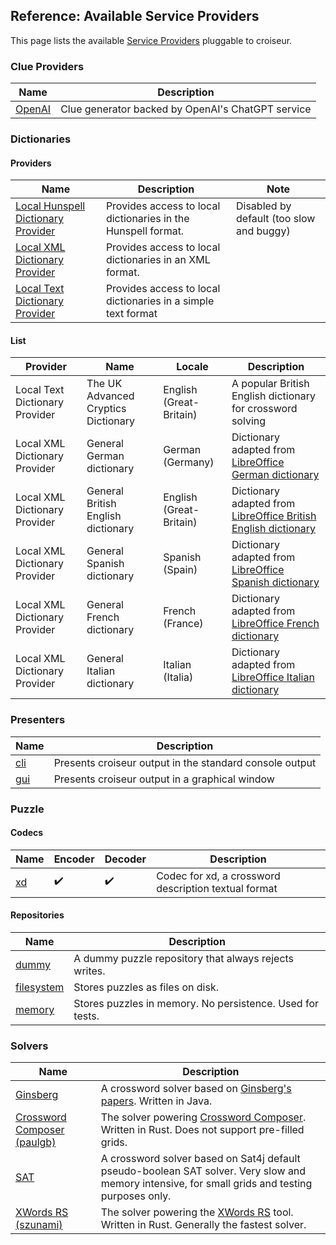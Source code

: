 <!--
SPDX-FileCopyrightText: 2023 Antoine Belvire
SPDX-License-Identifier: GPL-3.0-or-later
-->

## Reference: Available Service Providers

This page lists the available [Service Providers][] pluggable to croiseur.

### Clue Providers

| Name       | Description                                       |
|------------|---------------------------------------------------|
| [OpenAI][] | Clue generator backed by OpenAI's ChatGPT service |

### Dictionaries

#### Providers

| Name                                   | Description                                                   | Note                                     |
|----------------------------------------|---------------------------------------------------------------|------------------------------------------|
| [Local Hunspell Dictionary Provider][] | Provides access to local dictionaries in the Hunspell format. | Disabled by default (too slow and buggy) |
| [Local XML Dictionary Provider][]      | Provides access to local dictionaries in an XML format.       |                                          |
| [Local Text Dictionary Provider][]     | Provides access to local dictionaries in a simple text format |                                          |

#### List

| Provider                       | Name                                | Locale                  | Description                                                        |
|--------------------------------|-------------------------------------|-------------------------|--------------------------------------------------------------------|
| Local Text Dictionary Provider | The UK Advanced Cryptics Dictionary | English (Great-Britain) | A popular British English dictionary for crossword solving         |
| Local XML Dictionary Provider  | General German dictionary           | German (Germany)        | Dictionary adapted from [LibreOffice German dictionary][]          |
| Local XML Dictionary Provider  | General British English dictionary  | English (Great-Britain) | Dictionary adapted from [LibreOffice British English dictionary][] |
| Local XML Dictionary Provider  | General Spanish dictionary          | Spanish (Spain)         | Dictionary adapted from [LibreOffice Spanish dictionary][]         |
| Local XML Dictionary Provider  | General French dictionary           | French (France)         | Dictionary adapted from [LibreOffice French dictionary][]          |
| Local XML Dictionary Provider  | General Italian dictionary          | Italian (Italia)        | Dictionary adapted from [LibreOffice Italian dictionary][]         |

### Presenters

| Name    | Description                                             |
|---------|---------------------------------------------------------|
| [cli][] | Presents croiseur output in the standard console output |
| [gui][] | Presents croiseur output in a graphical window          |

### Puzzle

#### Codecs

| Name   | Encoder | Decoder | Description                                          |
|--------|---------|---------|------------------------------------------------------|
| [xd][] | ✔️      | ✔️      | Codec for xd, a crossword description textual format |

#### Repositories

| Name           | Description                                               |
|----------------|-----------------------------------------------------------|
| [dummy][]      | A dummy puzzle repository that always rejects writes.     |
| [filesystem][] | Stores puzzles as files on disk.                          |
| [memory][]     | Stores puzzles in memory. No persistence. Used for tests. |

### Solvers

| Name                            | Description                                                                                                                                     |
|---------------------------------|-------------------------------------------------------------------------------------------------------------------------------------------------|
| [Ginsberg][]                    | A crossword solver based on [Ginsberg's papers][]. Written in Java.                                                                             |
| [Crossword Composer (paulgb)][] | The solver powering [Crossword Composer][]. Written in Rust. Does not support pre-filled grids.                                                 |
| [SAT][]                         | A crossword solver based on Sat4j default pseudo-boolean SAT solver. Very slow and memory intensive, for small grids and testing purposes only. |
| [XWords RS (szunami)][]         | The solver powering the [XWords RS][] tool. Written in Rust. Generally the fastest solver.                                                      |

<!-- Reference Links -->

[cli]: ../../croiseur-cli

[dummy]: ../../croiseur-spi/croiseur-spi-puzzle-repository/src/main/java/re/belv/croiseur/spi/puzzle/repository/DummyPuzzleRepository.java

[Crossword Composer]: https://github.com/paulgb/crossword-composer

[Crossword Composer (paulgb)]: ../../croiseur-solver/croiseur-solver-paulgb-plugin

[Ginsberg]: ../../croiseur-solver/croiseur-solver-ginsberg-plugin

[Ginsberg's papers]: https://www.aaai.org/Papers/AAAI/1990/AAAI90-032.pdf

[filesystem]: ../../croiseur-puzzle/croiseur-puzzle-repository-filesystem-plugin

[gui]: ../../croiseur-gui

[LibreOffice British English dictionary]: ../../croiseur-dictionary/croiseur-dictionary-hunspell-data/libreoffice-dictionaries/en

[LibreOffice French dictionary]: ../../croiseur-dictionary/croiseur-dictionary-hunspell-data/libreoffice-dictionaries/fr_FR

[LibreOffice German dictionary]: ../../croiseur-dictionary/croiseur-dictionary-hunspell-data/libreoffice-dictionaries/de

[LibreOffice Italian dictionary]: ../../croiseur-dictionary/croiseur-dictionary-hunspell-data/libreoffice-dictionaries/it_IT

[LibreOffice Spanish dictionary]: ../../croiseur-dictionary/croiseur-dictionary-hunspell-data/libreoffice-dictionaries/es

[Local Hunspell Dictionary Provider]: ../../croiseur-dictionary/croiseur-dictionary-hunspell-plugin

[Local Text Dictionary Provider]: ../../croiseur-dictionary/croiseur-dictionary-txt-plugin

[Local XML Dictionary Provider]: ../../croiseur-dictionary/croiseur-dictionary-xml-plugin

[memory]: ../../croiseur-puzzle/croiseur-puzzle-repository-memory-plugin

[OpenAI]: ../../croiseur-clue/croiseur-clue-openai-plugin

[SAT]: ../../croiseur-solver/croiseur-solver-sat-plugin

[Service Providers]: ../../croiseur-spi

[xd]: ../../croiseur-puzzle/croiseur-puzzle-codec-xd-plugin

[XWords RS (szunami)]: ../../croiseur-solver/croiseur-solver-szunami-plugin

[XWords RS]: https://github.com/szunami/xwords-rs
